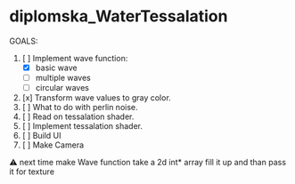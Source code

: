 # diplomska_WaterTessalation


GOALS:

1. [ ] Implement wave function:
    - [x] basic wave    
    - [ ] multiple waves
    - [ ] circular waves
2. [x] Transform wave values to gray color.
3. [ ] What to do with perlin noise.
4. [ ] Read on tessalation shader.
5. [ ] Implement tessalation shader.
6. [ ] Build UI
7. [ ] Make Camera

:warning: next time make Wave function take a 2d int* array fill it up and than pass it for texture
